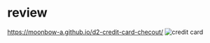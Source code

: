 # review
https://moonbow-a.github.io/d2-credit-card-checout/
![credit card](https://user-images.githubusercontent.com/74331457/114157242-b97fd600-9923-11eb-8e07-f78e8b693b86.jpg)
